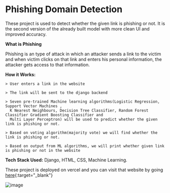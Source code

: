 # Phishing Domain Detection


These project is used to detect whether the given link is phishing or not. It is the second version of the already built model with more clean UI and improved accuracy.

**What is Phishing** 

Phishing is an type of attack in which an attacker sends a link to the victim and when victim clicks on that link and enters his personal information, 
the attacker gets access to that information. 

**How it Works:** 
```
> User enters a link in the website

> The link will be sent to the django backend

> Seven pre-trained Machine learning algorithms(Logistic Regression, Support Vector Machines ,
  K Nearest Neighbours, Decision Tree Classifier, Random Forest Classifier Gradient Boosting Classifier and
  Multi Layer Perceptron) will be used to predict whether the given link is phishing or not.
  
> Based on voting algorithm(majority vote) we will find whether the link is phishing or not.   

> Based on output from ML algorithms, we will print whether given link is phishing or not in the website

```

**Tech Stack Used:** Django, HTML, CSS, Machine Learning.

These project is deployed on vercel and you can visit that website by going [here](https://phishing-domain-detection-gz559ebq4-karthikaddagallas-projects.vercel.app/){:target="_blank"}

![image](https://github.com/Karthikaddagalla/Phishing-Domain-Detection/assets/75205632/4f4d095a-45d3-4e10-bd9f-ed528f6180af)

